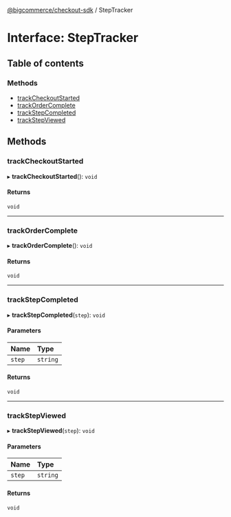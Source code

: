 [@bigcommerce/checkout-sdk](../README.md) / StepTracker

# Interface: StepTracker

## Table of contents

### Methods

- [trackCheckoutStarted](StepTracker.md#trackcheckoutstarted)
- [trackOrderComplete](StepTracker.md#trackordercomplete)
- [trackStepCompleted](StepTracker.md#trackstepcompleted)
- [trackStepViewed](StepTracker.md#trackstepviewed)

## Methods

### trackCheckoutStarted

▸ **trackCheckoutStarted**(): `void`

#### Returns

`void`

___

### trackOrderComplete

▸ **trackOrderComplete**(): `void`

#### Returns

`void`

___

### trackStepCompleted

▸ **trackStepCompleted**(`step`): `void`

#### Parameters

| Name | Type |
| :------ | :------ |
| `step` | `string` |

#### Returns

`void`

___

### trackStepViewed

▸ **trackStepViewed**(`step`): `void`

#### Parameters

| Name | Type |
| :------ | :------ |
| `step` | `string` |

#### Returns

`void`
